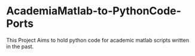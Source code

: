 # AcademiaMatlab-to-PythonCode-Ports
This Project Aims to hold python code for academic matlab scripts written in the past.

